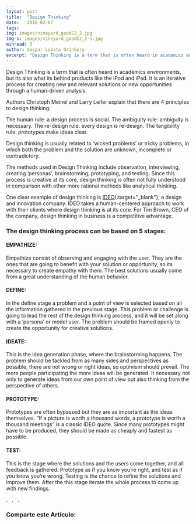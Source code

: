 ```yaml
---
layout: post
title:  "Design Thinking"
date:   2016-02-07
tags: 
img: images/vineyard_goodC2_2.jpg
img-s: images/vineyard_goodC2_2-s.jpg
minread: 3
author: Gaspar Lobato Grinberg
excerpt: "Design Thinking is a term that is often heard in academics environments, but its also what its behind products like the iPod and iPad. It is an iterative process for creating new and relevant solutions or new opportunities through a human-driven analysis."
---
```


<span class="dropcap">D</span>esign Thinking is a term that is often heard in academics environments, but its also what its behind products like the iPod and iPad. It is an iterative process for creating new and relevant solutions or new opportunities through a human-driven analysis. 

Authors Christoph Meinel and Larry Leifer explain that there are 4 principles to design thinking:

The human rule: a design process is social.
The ambiguity rule: ambiguity is necessary.
The re-design rule: every design is re-design.
The tangibility rule: prototypes make ideas clear.

Design thinking is usually related to ‘wicked problems’ or tricky problems, in which both the problem and the solution are unknown, incomplete or contradictory.

The methods used in Design Thinking include observation, interviewing, creating ‘personas’, brainstorming, prototyping, and testing. Since this process is creative at its core, design thinking is often not fully understood in comparison with other more rational methods like analytical thinking. 

One clear example of design thinking is [IDEO](https://www.ideo.com/){:target="_blank"}, a design and innovation company. IDEO takes a human-centered approach to work with their clients where design thinking is at its core. For Tim Brown, CEO of the company, design thinking in business is a competitive advantage. 

### The design thinking process can be based on 5 stages:

#### EMPATHIZE:

Empathize consist of observing and engaging with the user. They are the ones that are going to benefit with your solution or opportunity, so its necessary to create empathy with them. The best solutions usually come from a great understanding of the human behavior.

#### DEFINE:

In the define stage a problem and a point of view is selected based on all the information gathered in the previous stage. This problem or challenge is going to lead the rest of the design thinking process, and it will be set along with a ‘persona’ or model user. The problem should be framed openly to create the opportunity for creative solutions.

#### IDEATE:

This is the idea generation phase, where the brainstorming happens. The problem should be tackled from as many sides and perspectives as possible, there are not wrong or right ideas, so optimism should prevail. The more people participating the more ideas will be generated. It necessary not only to generate ideas from our own point of view but also thinking from the perspective of others. 

#### PROTOTYPE:

Prototypes are often bypassed but they are as important as the ideas themselves. “If a picture is worth a thousand words, a prototype is worth a thousand meetings” is a classic IDEO quote. Since many prototypes might have to be produced, they should be made as cheaply and fastest as possible.

#### TEST:

This is the stage where the solutions and the users come together, and all feedback is gathered.  Prototype as if you know you’re right, and test as if you know you’re wrong. Testing is the chance to refine the solutions and improve them. After the this stage iterate the whole process to come up with new findings.

<div class="divider">.&nbsp;&nbsp;&nbsp;.&nbsp;&nbsp;&nbsp;.</div>

<h3>Comparte este Artículo:</h3>
<div class="addthis_inline_share_toolbox"></div>
<br>